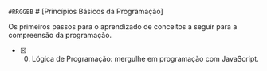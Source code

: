`#RRGGBB` # [Princípios Básicos da Programação]

<p>Os primeiros passos para o aprendizado de conceitos a seguir para a compreensão da programação.</p>

- [x] 0. Lógica de Programação: mergulhe em programação com JavaScript.

